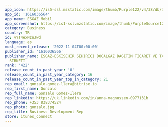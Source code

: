 ```yaml
---
app_icon: https://is5-ssl.mzstatic.com/image/thumb/Purple122/v4/38/db/36/38db36ff-6a05-ad85-39fa-f5c8d70b3c6d/AppIcons-1x_U007emarketing-0-7-0-85-220.png/1024x1024bb.png
app_id: '1616036564'
app_name: ESGAZ Mobil
app_screenshot: https://is1-ssl.mzstatic.com/image/thumb/PurpleSource122/v4/24/3d/8d/243d8dcb-6d51-6cd5-f7ef-9e3795e2f703/14f044e0-9086-4593-984d-78a891cdcf1b_Simulator_Screen_Shot_-_iPhone_11_Pro_Max_-_2022-05-26_at_15.47.04.png/1242x2688bb.png
category: Business
country: TR
id: vYT4exNznJwd
language: es
most_recent_release: '2022-11-04T00:00:00'
publisher_id: '1616036566'
publisher_name: ESGAZ-ESKISEHIR SEHIRICI DOGALGAZ DAGITIM TICARET VE TAAHHUT ANONIM
  SIRKETI
rank: '422'
release_count_in_past_year: '0'
release_count_in_past_year_category: 16
release_count_in_past_year_top_in_category: 21
rep_email: gonzalo.gomez-llera@bitrise.io
rep_first_name: Gonzalo
rep_full_name: Gonzalo Gomez-Ilera
rep_linkedin: https://uk.linkedin.com/in/anna-magnussen-0977131b
rep_phone: +353 838374524
rep_photo: gonzalo.jpg
rep_title: Business Development Rep
store: itunes_connect
---
```

